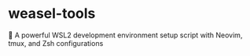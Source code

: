 # weasel-tools
🧪 A powerful WSL2 development environment setup script with Neovim, tmux, and Zsh configurations
